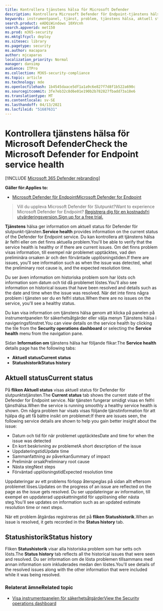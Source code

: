 ```yaml
---
title: Kontrollera tjänstens hälsa för Microsoft Defender
description: Kontrollera Microsoft Defender för Endpoint-tjänstens hälsa. Kontrollera om tjänsten har problem och granska tidigare problem som har lösts.
keywords: instrumentpanel, tjänst, problem, tjänstens hälsa, aktuell status, statushistorik, sammanfattning av påverkan, preliminär rot, lösning, upplösningstid, förväntad upplösningstid
search.product: eADQiWindows 10XVcnh
search.appverid: met150
ms.prod: m365-security
ms.mktglfcycl: deploy
ms.sitesec: library
ms.pagetype: security
ms.author: macapara
author: mjcaparas
localization_priority: Normal
manager: dansimp
audience: ITPro
ms.collection: M365-security-compliance
ms.topic: article
ms.technology: mde
ms.openlocfilehash: 1b4545daace5df1a1a9c6e827f7d8f1b522a690c
ms.sourcegitcommit: 3fe7eb32c8d6e01e190b2b782827fbadd73a18e6
ms.translationtype: MT
ms.contentlocale: sv-SE
ms.lasthandoff: 04/13/2021
ms.locfileid: "51687631"
---
```

# <a name="check-the-microsoft-defender-for-endpoint-service-health"></a><span data-ttu-id="f1f9a-104">Kontrollera tjänstens hälsa för Microsoft Defender</span><span class="sxs-lookup"><span data-stu-id="f1f9a-104">Check the Microsoft Defender for Endpoint service health</span></span>

[!INCLUDE [Microsoft 365 Defender rebranding](../../includes/microsoft-defender.md)]


<span data-ttu-id="f1f9a-105">**Gäller för:**</span><span class="sxs-lookup"><span data-stu-id="f1f9a-105">**Applies to:**</span></span>
- [<span data-ttu-id="f1f9a-106">Microsoft Defender för Endpoint</span><span class="sxs-lookup"><span data-stu-id="f1f9a-106">Microsoft Defender for Endpoint</span></span>](https://go.microsoft.com/fwlink/?linkid=2154037)



><span data-ttu-id="f1f9a-107">Vill du uppleva Microsoft Defender för Slutpunkt?</span><span class="sxs-lookup"><span data-stu-id="f1f9a-107">Want to experience Microsoft Defender for Endpoint?</span></span> [<span data-ttu-id="f1f9a-108">Registrera dig för en kostnadsfri utvärderingsversion.</span><span class="sxs-lookup"><span data-stu-id="f1f9a-108">Sign up for a free trial.</span></span>](https://www.microsoft.com/microsoft-365/windows/microsoft-defender-atp?ocid=docs-wdatp-servicestatus-abovefoldlink)

<span data-ttu-id="f1f9a-109">**Tjänstens** hälsa ger information om aktuell status för Defender för slutpunkt-tjänsten.</span><span class="sxs-lookup"><span data-stu-id="f1f9a-109">**Service health** provides information on the current status of the Defender for Endpoint service.</span></span> <span data-ttu-id="f1f9a-110">Du kan kontrollera att tjänstens hälsa är felfri eller om det finns aktuella problem.</span><span class="sxs-lookup"><span data-stu-id="f1f9a-110">You'll be able to verify that the service health is healthy or if there are current issues.</span></span> <span data-ttu-id="f1f9a-111">Om det finns problem visas information, till exempel när problemet upptäcktes, vad den preliminära orsaken är och den förväntade upplösningstiden.</span><span class="sxs-lookup"><span data-stu-id="f1f9a-111">If there are issues, you'll see information such as when the issue was detected, what the preliminary root cause is, and the expected resolution time.</span></span>

<span data-ttu-id="f1f9a-112">Du ser även information om historiska problem som har lösts och information som datum och tid då problemet löstes.</span><span class="sxs-lookup"><span data-stu-id="f1f9a-112">You'll also see information on historical issues that have been resolved and details such as the date and time when the issue was resolved.</span></span> <span data-ttu-id="f1f9a-113">När det inte finns några problem i tjänsten ser du en felfri status.</span><span class="sxs-lookup"><span data-stu-id="f1f9a-113">When there are no issues on the service, you'll see a healthy status.</span></span>

<span data-ttu-id="f1f9a-114">Du kan visa information om tjänstens hälsa  genom att klicka  på panelen på instrumentpanelen för säkerhetsåtgärder eller välja menyn Tjänstens hälsa i navigeringsfönstret.</span><span class="sxs-lookup"><span data-stu-id="f1f9a-114">You can view details on the service health by clicking the tile from the **Security operations dashboard** or selecting the **Service health** menu from the navigation pane.</span></span>

<span data-ttu-id="f1f9a-115">Sidan **Information om** tjänstens hälsa har följande flikar:</span><span class="sxs-lookup"><span data-stu-id="f1f9a-115">The **Service health** details page has the following tabs:</span></span>

- <span data-ttu-id="f1f9a-116">**Aktuell status**</span><span class="sxs-lookup"><span data-stu-id="f1f9a-116">**Current status**</span></span>
- <span data-ttu-id="f1f9a-117">**Statushistorik**</span><span class="sxs-lookup"><span data-stu-id="f1f9a-117">**Status history**</span></span>

## <a name="current-status"></a><span data-ttu-id="f1f9a-118">Aktuell status</span><span class="sxs-lookup"><span data-stu-id="f1f9a-118">Current status</span></span>
<span data-ttu-id="f1f9a-119">På **fliken Aktuell status** visas aktuell status för Defender för slutpunktstjänsten.</span><span class="sxs-lookup"><span data-stu-id="f1f9a-119">The **Current status** tab shows the current state of the Defender for Endpoint service.</span></span> <span data-ttu-id="f1f9a-120">När tjänsten fungerar smidigt visas en felfri tjänsthälsa.</span><span class="sxs-lookup"><span data-stu-id="f1f9a-120">When the service is running smoothly a healthy service health is shown.</span></span> <span data-ttu-id="f1f9a-121">Om några problem har visats visas följande tjänstinformation för att hjälpa dig att få bättre insikt om problemet:</span><span class="sxs-lookup"><span data-stu-id="f1f9a-121">If there are issues seen, the following service details are shown to help you gain better insight about the issue:</span></span>

- <span data-ttu-id="f1f9a-122">Datum och tid för när problemet upptäcktes</span><span class="sxs-lookup"><span data-stu-id="f1f9a-122">Date and time for when the issue was detected</span></span>
- <span data-ttu-id="f1f9a-123">En kort beskrivning av problemet</span><span class="sxs-lookup"><span data-stu-id="f1f9a-123">A short description of the issue</span></span>
- <span data-ttu-id="f1f9a-124">Uppdateringstid</span><span class="sxs-lookup"><span data-stu-id="f1f9a-124">Update time</span></span>
- <span data-ttu-id="f1f9a-125">Sammanfattning av påverkan</span><span class="sxs-lookup"><span data-stu-id="f1f9a-125">Summary of impact</span></span>
- <span data-ttu-id="f1f9a-126">Preliminär orsak</span><span class="sxs-lookup"><span data-stu-id="f1f9a-126">Preliminary root cause</span></span>
- <span data-ttu-id="f1f9a-127">Nästa steg</span><span class="sxs-lookup"><span data-stu-id="f1f9a-127">Next steps</span></span>
- <span data-ttu-id="f1f9a-128">Förväntad upplösningstid</span><span class="sxs-lookup"><span data-stu-id="f1f9a-128">Expected resolution time</span></span>

<span data-ttu-id="f1f9a-129">Uppdateringar av ett problems förlopp återspeglas på sidan allt eftersom problemet löses.</span><span class="sxs-lookup"><span data-stu-id="f1f9a-129">Updates on the progress of an issue are reflected on the page as the issue gets resolved.</span></span> <span data-ttu-id="f1f9a-130">Du ser uppdateringar av information, till exempel en uppdaterad uppskattningstid för upplösning eller nästa steg.</span><span class="sxs-lookup"><span data-stu-id="f1f9a-130">You'll see updates on information such as an updated estimate resolution time or next steps.</span></span>

<span data-ttu-id="f1f9a-131">När ett problem åtgärdas registreras det på **fliken Statushistorik.**</span><span class="sxs-lookup"><span data-stu-id="f1f9a-131">When an issue is resolved, it gets recorded in the **Status history** tab.</span></span>

## <a name="status-history"></a><span data-ttu-id="f1f9a-132">Statushistorik</span><span class="sxs-lookup"><span data-stu-id="f1f9a-132">Status history</span></span>
<span data-ttu-id="f1f9a-133">Fliken **Statushistorik** visar alla historiska problem som har setts och lösts.</span><span class="sxs-lookup"><span data-stu-id="f1f9a-133">The **Status history** tab reflects all the historical issues that were seen and resolved.</span></span> <span data-ttu-id="f1f9a-134">Du ser information om de lösta problemen tillsammans med annan information som inkluderades medan den löstes.</span><span class="sxs-lookup"><span data-stu-id="f1f9a-134">You'll see details of the resolved issues along with the other information that were included while it was being resolved.</span></span>

### <a name="related-topic"></a><span data-ttu-id="f1f9a-135">Relaterat ämne</span><span class="sxs-lookup"><span data-stu-id="f1f9a-135">Related topic</span></span>
- [<span data-ttu-id="f1f9a-136">Visa instrumentpanelen för säkerhetsåtgärder</span><span class="sxs-lookup"><span data-stu-id="f1f9a-136">View the Security operations dashboard</span></span>](security-operations-dashboard.md)
